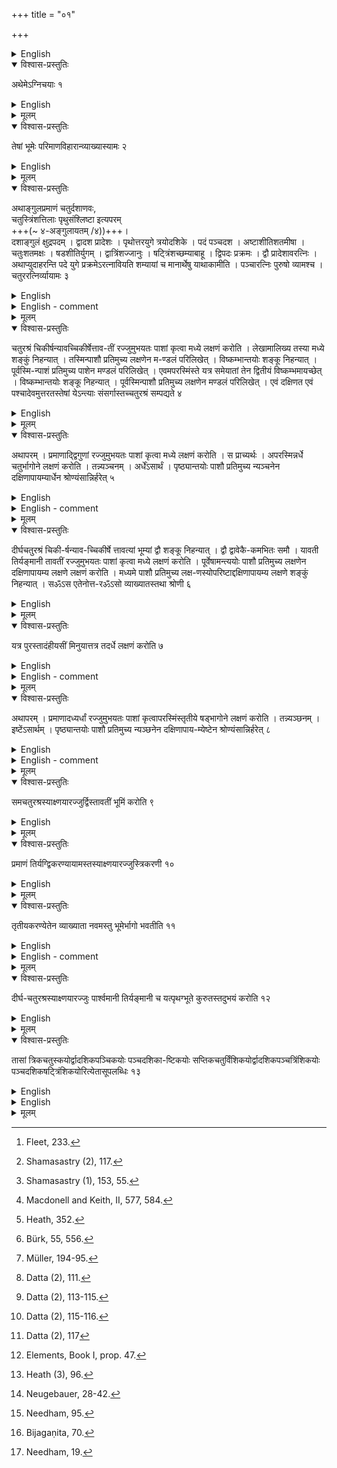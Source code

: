 +++
title = "०१"

+++


<details><summary>English</summary>

In the first two chapters Baudhāyana has given a summary of geometrical knowledge and some results of mathematical interest required for the construction of sacrificial altars. How the knowledge was used in connection with the measuring of grounds and placing of different layers of bricks has been discussed in detail in subsequent chapters. This chapter deals specifically with the units of measurements of altars, methods of construction of squares and rectangles, application of surd numbers, and the theorem of square on the diagonal of a rectangle. 
</details>



<details open><summary>विश्वास-प्रस्तुतिः</summary>

अथेमेऽग्निचयाः १
</details>

<details><summary>English</summary>

The various constructions of sacrificial fires are now given.
</details>

<details><summary>मूलम्</summary>

अथेमेऽग्निचयाः १
</details>


<details open><summary>विश्वास-प्रस्तुतिः</summary>

तेषां भूमेः परिमाणविहारान्व्याख्यास्यामः २
</details>

<details><summary>English</summary>

We shall explain the methods of measuring areas of their (different) figures (drawn) on the ground.
</details>

<details><summary>मूलम्</summary>

तेषां भूमेः परिमाणविहारान्व्याख्यास्यामः २
</details>


<details open><summary>विश्वास-प्रस्तुतिः</summary>

अथाङ्गुलप्रमाणं चतुर्दशाणवः,  
चतुस्त्रिंशत्तिलाः पृथुसंश्लिष्टा इत्यपरम्  
+++(\~ ४-अङ्गुलायतम् /४))+++।  
दशाङ्गुलं क्षुद्रपदम् । द्वादश प्रादेशः । पृथोत्तरयुगे त्रयोदशिके । पदं पञ्चदश । अष्टाशीतिशतमीषा । चतुःशतमक्षः । षडशीतिर्युगम् । द्वात्रिंशज्जानुः । षट्त्रिंशच्छम्याबाहू । द्विपदः प्रक्रमः । द्वौ प्रादेशावरत्निः । अथाप्युदाहरन्ति पदे युगे प्रक्रमेऽरत्नावियति शम्यायां च मानार्थेषु याथाकामीति । पञ्चारत्निः पुरुषो व्यामश्च । चतुररत्निर्व्यायामः ३
</details>

<details><summary>English</summary>

Now, the measure of an aṅgula is 14 anus (grain of Panicum milliaceum); according to others, (it is) 34 tilas (sesamum indicum) placed broad side on. One small pada is 10 aǹgulas; one prādeśa 12 aṅgulas; one pṛthā and one uttara- yuga 13 aṅgulas each; one (big) pada 15 aṅgulas. One îșă measures 188 aṅgulas; one akṣa 104 aṅgulas; one juga 86 aṅgulas; one jānu 32 aṅgulas; one samyā and one bāhu 36 aṅgulas each. One prakrama equals 2 padas (30 aṅgulas); one aratni 2 prādeśas (24 aṅgulas). But there are also instances of pada, yuga, prakrama, aratni and śamyā having different measures when these (words) are used as units of measurement. 5 aratnis (120 aṅgulas) make one purușa; one vyāma also has the same measure (5 aratnis); and 4 aratnis (96 aṅgulas) make one vyāyāma.
</details>

<details><summary>English - comment</summary>

1.3. Baudhayana's table of units of measurements runs as follows:

1 aṅgula        =  14 aņus
1 small pada    =  10 aṅgulas;
1 prādeśa       =  12 aṅgulas;
1 pada          =  15 aṅgulas;
1 iṣā           =  188 aṅgulas;
1 akṣa          = 104 aṅgulas;
1 yuga          = 86 aṅgulas;
1 janu          =  32 aṅgulas;
1 śamyā         = 36 aṅgulas;
1 bāhu          = 36 aṅgulas;
1 prakrama      =  2 padas;
1 aratni        = 2 prādeśas  = 24 aṅgulas;
I puruşa        = 5 aratnis = 120 aṅgulas;
1 vyāma         =  5 aratnis;  
1 vyāyāma       =  4 aratnis; 
1 aṅgula        =  \\(\frac{3}{4}) inch[^a] (apprpx.).



Āpastamba (Aśl. 6.5, 15.4) has prescribed the same values of Baudhāyana for iṣā, akṣa, yuga, puruṣa, vyāyāma, aratni and prādeśa. These units of Āpastamba have been used by both Kātyāyana (Kśl. 2.1, 5.9) and Mānava (Mśl. 2.1, 4.4). The unit pada has been made equal to 12 aṅgulas by Kātyāyana (Kśl. 5.9). The term vitasti has been used in place of prādeśa by these two latter śulbakāras as well as by Kautilya in his Arthaśāstra[^b], while its value remains the same. Mānava (Mśl. 4.2- 4.4) has supplied some more units, e. g. 6 tuṇḍa=1 bāla of 3 years old calf; 3 bālas = \\(\frac{1}{2}\\)  mustard seed; 2 mustard seeds=1 yava[^a2]; 1 aṅgula=6 yavas; and 1 prādeśa=10 vitastis.

The units like aṅgula, pada, prakrama, prādeśa, bāhu, aratni carry a long tradition and have been used earlier in the Samhitas and Brāhmaṇic literature in the same. sense as these have been used in the Šulbasūtras.[^b2]

[^a]: Fleet, 233. 

[^b]: Shamasastry (2), 117.

[^a2]: Shamasastry (1), 153, 55.  

[^b2]: Macdonell and Keith, II, 577, 584.
</details>

<details><summary>मूलम्</summary>

अथाङ्गुलप्रमाणं चतुर्दशाणवः चतुस्त्रिंशत्तिलाः पृथुसंश्लिष्टा इत्यपरम् । दशाङ्गुलं क्षुद्रपदम् । द्वादश प्रादेशः । पृथोत्तरयुगे त्रयोदशिके । पदं पञ्चदश । अष्टाशीतिशतमीषा । चतुःशतमक्षः । षडशीतिर्युगम् । द्वात्रिंशज्जानुः । षट्त्रिंशच्छम्याबाहू । द्विपदः प्र-क्रमः । द्वौ प्रादेशावरत्निः । अथाप्युदाहरन्ति पदे युगे प्रक्रमेऽर-त्नावियति शम्यायां च मानार्थेषु याथाकामीति । पञ्चारत्निः पुरुषो व्यामश्च । चतुररत्निर्व्यायामः ३
</details>


<details open><summary>विश्वास-प्रस्तुतिः</summary>

चतुरश्रं चिकीर्षन्यावच्चिकीर्षेत्ताव-तीं रज्जुमुभयतः पाशां कृत्वा मध्ये लक्षणं करोति । लेखामालिख्य तस्या मध्ये शङ्कुं निहन्यात् । तस्मिन्पाशौ प्रतिमुच्य लक्षणेन म-ण्डलं परिलिखेत् । विष्कम्भान्तयोः शङ्कू निहन्यात् । पूर्वस्मि-न्पाशं प्रतिमुच्य पाशेन मण्डलं परिलिखेत् । एवमपरस्मिंस्ते यत्र समेयातां तेन द्वितीयं विष्कम्भमायच्छेत् । विष्कम्भान्तयोः शङ्कू निहन्यात् । पूर्वस्मिन्पाशौ प्रतिमुच्य लक्षणेन मण्डलं परिलिखेत् । एवं दक्षिणत एवं पश्चादेवमुत्तरतस्तेषां येऽन्त्याः संसर्गास्तच्चतुरश्रं सम्पद्यते ४
</details>

<details><summary>English</summary>

Having desired (to construct) a square, one is to take a cord of length equal to the (side of the) given square, make ties at both ends and mark it at its middle. The (east-west) line (equal to the cord) is drawn and a pole is fixed at its middle. The two ties (of the cord) are fixed in it (pole) and a circle is drawn with the mark (in the middle of the cord). Two poles are fixed aɩ both ends of the diameter (east-west line). With one tie fastened to the eastern (pole), a circle is drawn with the other. A similar (circle) about the western (pole). The second diameter is obtained from the points of intersection of these two (circles); two poles are fixed at two ends of the diameter (thus obtained). With two ties fastened to the eastern (pole) a circle is drawn with the mark. The same (is to be done) with respect to the southern, the western and the northern (pole). The end points of intersection of these (four circles) produce the (required) square.
</details>

<details><summary>मूलम्</summary>

चतुरश्रं चिकीर्षन्यावच्चिकीर्षेत्ताव-तीं रज्जुमुभयतः पाशां कृत्वा मध्ये लक्षणं करोति । लेखामालिख्य तस्या मध्ये शङ्कुं निहन्यात् । तस्मिन्पाशौ प्रतिमुच्य लक्षणेन म-ण्डलं परिलिखेत् । विष्कम्भान्तयोः शङ्कू निहन्यात् । पूर्वस्मि-न्पाशं प्रतिमुच्य पाशेन मण्डलं परिलिखेत् । एवमपरस्मिंस्ते यत्र समेयातां तेन द्वितीयं विष्कम्भमायच्छेत् । विष्कम्भान्तयोः शङ्कू निहन्यात् । पूर्वस्मिन्पाशौ प्रतिमुच्य लक्षणेन मण्डलं परिलिखेत् । एवं दक्षिणत एवं पश्चादेवमुत्तरतस्तेषां येऽन्त्याः संसर्गास्तच्चतुरश्रं सम्पद्यते ४
</details>


<details open><summary>विश्वास-प्रस्तुतिः</summary>

अथापरम् । प्रमाणाद्द्विगुणां रज्जुमुभयतः पाशां कृत्वा मध्ये लक्षणं करोति । स प्राच्यर्थः । अपरस्मिन्नर्धे चतुर्भागोने लक्षणं करोति । तन्न्यञ्चनम् । अर्धेंऽसार्थं । पृष्ठ्यान्तयोः पाशौ प्रतिमुच्य न्यञ्चनेन दक्षिणापायम्यार्धेन श्रोण्यंसान्निर्हरेत् ५
</details>

<details><summary>English</summary>

Now another (method). Ties are made at both ends of a cord twice the measure and a mark is given at the middle. This (halving of the cord) is for the east-west line (that is, the side of the required square). In the other half (cord) at a point shorter by one-fourth, a mark is given; this is the nyañcana (mark). (Then) a mark is given at the middle (of the same half cord) for purposes of (fixing) the corners (of the square). With the two ties fastened to the two ends of the east-west line (pṛṣṭhyā), the cord is to be stretched towards the south by the nyañcana (mark); the middle mark (of the half cord) deter- mines the western and the eastern corners (of the square).
</details>

<details><summary>English - comment</summary>

1.4-1.5. Square. Baudhāyana has described here two methods of construction of squares. 
First Method. Let XY be the given cord and U a mark at its middle (Fig. 1 (a)); EW, the prācī of the figure = XY; O the middle point of EW obtained corresponding to U of XY, where a pole is fixed.  

![](../images/fig1.png) 

A circle with O as centre and OE as radius is drawn (Fig. 1(b)). Then EW is a diameter of the circle along east-west line. Two other circles with E and W as centres and EW as radius are separately drawn. The points of intersection of these two circles are denoted by N' and S' The line N'S' fixes the second diameter NS of the circle whose centre is 0. Again fastening the two ties once at E, W, N and S and drawing arcs, the points A, B, C, D are fixed. Then ABCD gives the required square.  

Second Method. Let XS, the given measure (pramāņa) be a and XY, the increased cord, 2a (Fig. 2(a)). S is the mark at the middle of XY; then XS measures the length for prāci.  

T is the nyañcana mark, so that ST-a-la-la. U is another mark at the middle of SY. 

XT, the diagonal (akṣṇayā) = \\(a + \frac{1}{4}a= \frac{5}{4}a\\)

TY, the breadth (tiryanmāni) = \\(2a - \frac{5}{4}a = \frac{3}{4}a\\)


Clearly, \\(a^2 + (\frac{3}{4}a)^2 = (\frac{5}{4}a)^2\\)

In other words, \\(XY^2 + YT^2 = XT^2.\\)  


... XYT is a right-angled triangle (Fig.2(b)).


![](../images/fig2.png)  


For the construction of any geometrical figure intended in the śulbasūtra XY is always stretched along east-west line, known as pārśvamāni, YT along north-south line, known as tiryañmānī, and XT along the diagonal known as akṣṇayārajju. Now it is easy to see how the right-angled triangle XYT has been used for the cons- truction of the square.   

The corners L and K (śroņi points), M and N (amsa points) are fixed with the help of the point T of the triangle XYT [Fig.2(c)]. Then by using the half-cord UY, the points C, B, D and A are marked such that \\(WC=WB=ED=EA.\\) The figure ABCD gives the required square.
</details>


<details><summary>मूलम्</summary>

अथापरम् । प्रमाणाद्द्विगुणां रज्जुमुभयतः पाशां कृत्वा मध्ये लक्षणं करोति । स प्राच्यर्थः । अपरस्मिन्नर्धे चतुर्भागोने लक्षणं करोति । तन्न्यञ्चनम् । अर्धेंऽसार्थं । पृष्ठ्यान्तयोः पाशौ प्रतिमुच्य न्यञ्चनेन दक्षिणापायम्यार्धेन श्रोण्यंसान्निर्हरेत् ५
</details>


<details open><summary>विश्वास-प्रस्तुतिः</summary>

दीर्घचतुरश्रं चिकी-र्षन्याव-च्चिकीर्षे त्तावत्यां भूम्यां द्वौ शङ्कू निहन्यात् । द्वौ द्वावेकै-कमभितः समौ । यावती तिर्यङ्मानी तावतीं रज्जुमुभयतः पाशां कृत्वा मध्ये लक्षणं करोति । पूर्वेषामन्त्ययोः पाशौ प्रतिमुच्य लक्षणेन दक्षिणापायम्य लक्षणे लक्षणं करोति । मध्यमे पाशौ प्रतिमुच्य लक्ष-णस्योपरिष्टाद्दक्षिणापायम्य लक्षणे शङ्कुं निहन्यात् । सॐऽस एतेनोत्त-रॐऽसो व्याख्यातस्तथा श्रोणी ६
</details>

<details><summary>English</summary>

When (the construction of) a rectangle is desired, two poles are fixed on the ground at a distance equal to the desired length. (This makes the east-west line). Two poles one on each side of each of the (two above mentioned) poles are fixed at equal distances (along the east-west line). A cord equal in length to the breadth (of the rectangle) is taken, its two ends are tied and a mark is given at the middle. With the two ties fastened to the two end poles (on either side of the pole) in the east, the cord is stretched to the south by the mark; at the mark (where it touches the ground) a sign is given. Both the ties are now fastened to the middle (pole at the east end of the prăcî), the cord is stretched towards the south by the mark over the sign (previously obtained) and a pole is fixed at the mark. This is the south-east corner. In this way are explained the north-east and the two western corners (of the rectangle).
</details>

<details><summary>मूलम्</summary>

दीर्घचतुरश्रं चिकी-र्षन्याव-च्चिकीर्षे त्तावत्यां भूम्यां द्वौ शङ्कू निहन्यात् । द्वौ द्वावेकै-कमभितः समौ । यावती तिर्यङ्मानी तावतीं रज्जुमुभयतः पाशां कृत्वा मध्ये लक्षणं करोति । पूर्वेषामन्त्ययोः पाशौ प्रतिमुच्य लक्षणेन दक्षिणापायम्य लक्षणे लक्षणं करोति । मध्यमे पाशौ प्रतिमुच्य लक्ष-णस्योपरिष्टाद्दक्षिणापायम्य लक्षणे शङ्कुं निहन्यात् । सॐऽस एतेनोत्त-रॐऽसो व्याख्यातस्तथा श्रोणी ६
</details>


<details open><summary>विश्वास-प्रस्तुतिः</summary>

यत्र पुरस्तादंहीयसीं मिनुयात्तत्र तदर्धे लक्षणं करोति ७
</details>

<details><summary>English</summary>

When the eastern side is desired to be of shorter measure, a mark is given at half (the tiryaṁmāni).
</details>

<details><summary>English - comment</summary>

1.6-1.7. Rectangle and isosceles trapezium. Baudhāyana's method of construction of rectangle with the help of a cord runs as follows:  

Let XT be a piece of cord taken equal to the desired breadth of the rectangle [Fig. 3 (a)];  

S, a mark at the middle of XY;  

![](../images/fig3.png)  

E, W, the prācī poles;  
P and Q, G and H, poles at equal distances apart on both sides of each of the prācī poles.  

O, the mark assigned by the middle mark S when ties at X and Y are fixed at P and Q and stretched by S; and  

A, the point designated by the middle mark S, when both ties at X and Y are fixed at E and stretched.  

In a similar way, the other corner points, B, C, D, are traced [Fig. 3(b)]. Hence ABCD is the required rectangle.  

In the rule (Bśl. 1.7), Baudhāyana hints at the method of construction of an isosceles trapezium shorter in one side. For this purpose, a mark on the cord accor- ding to desired length is to be given and the rest is similar to that of Bśl. 1.6. 
</details>

<details><summary>मूलम्</summary>

यत्र पुरस्तादंहीयसीं मिनुयात्तत्र तदर्धे लक्षणं करोति ७
</details>


<details open><summary>विश्वास-प्रस्तुतिः</summary>

अथापरम् । प्रमाणादध्यर्धां रज्जुमुभयतः पाशां कृत्वापरस्मिंस्तृतीये षड्भागोने लक्षणं करोति । तन्न्यञ्छनम् । इष्टेंऽसार्थम् । पृष्ठ्यान्तयोः पाशौ प्रतिमुच्य न्यञ्छनेन दक्षिणापाय-म्येष्टेन श्रोण्यंसान्निर्हरेत् ८
</details>

<details><summary>English</summary>

Now another (method). Ties are made at both ends of a cord of length equal to the measure increased by its half (so that the whole length of the cord is divided into three parts of half the measure each). In the third (extended) part on the western side a mark is given at a point shorter by one-sixth (of the third part); this is the nyañcana. Another mark is made at the desired point for fixing the corners. With the two ties fastened to the two ends of the east-west line (pṛṣṭhyā), the cord is stretched towards the south by the nyañcana, and the western and eastern corners (of the square) are fixed by the desired mark.
</details>

<details><summary>English - comment</summary>

1.8. Square. Baudhāyana describes here another method of construction of a square as follows:   

Let XS be the cord of given measure a [Fig. 4(a)] ;  
\\(XY= 1\frac{1}{2}a= \frac{3}{2}a\\) ;  

\\(SY= \frac{1}{2}a\\) ;  

T the nyañcana mark.  

.. \\(XT = a + (\frac{1}{3}. \frac{1}{2}a- \frac{1}{6}. \frac{1}{2}a) = a + \frac{1}{12}a = \frac{13}{12}a\\)

and \\(TY=  \frac{1}{2}a - \frac{1}{12}a = \frac{5}{12}a\\)  

The relation \\(a^2 + (\frac{5}{12}a)^2 = (\frac{13}{12}a)^2\\)  holds,  

i.e., \\(XY^2 + YT^2 = XT^2.\\)  

![](../images/fig4.png)  

Fig. 4. (a) Cord. (b) Right-angled triangle. (c) Square having given side.  

The right-angled triangle XYT [Fig. 4(b)] has been used to fix the corner points L, M, N, and K of the required construction. The points C, D, A and B are fixed such that \\(WC-ED-EA-WB= \frac{a}{2}\\) [Fig. 4(c) ]. ABCD gives the required
square.
</details>

<details><summary>मूलम्</summary>

अथापरम् । प्रमाणादध्यर्धां रज्जुमुभयतः पाशां कृत्वापरस्मिंस्तृतीये षड्भागोने लक्षणं करोति । तन्न्यञ्छनम् । इष्टेंऽसार्थम् । पृष्ठ्यान्तयोः पाशौ प्रतिमुच्य न्यञ्छनेन दक्षिणापाय-म्येष्टेन श्रोण्यंसान्निर्हरेत् ८
</details>



<details open><summary>विश्वास-प्रस्तुतिः</summary>

समचतुरश्रस्याक्ष्णयारज्जुर्द्विस्तावतीं भूमिं करोति ९
</details>

<details><summary>English</summary>

The diagonal of a square produces double the area (of the square).
</details>

<details><summary>मूलम्</summary>

समचतुरश्रस्याक्ष्णयारज्जुर्द्विस्तावतीं भूमिं करोति ९
</details>


<details open><summary>विश्वास-प्रस्तुतिः</summary>

प्रमाणं तिर्यग्द्विकरण्यायामस्तस्याक्ष्णयारज्जुस्त्रिकरणी १०
</details>


<details><summary>English</summary>

The breadth (of a rectangle) being the side of a given square (pramāņa) and the length the side of a square twice as large (dvikaraņi), the diagonal equals the side of a square thrice as large (tṛkaraņi).
</details>

<details><summary>मूलम्</summary>

प्रमाणं तिर्यग्द्विकरण्यायामस्तस्याक्ष्णयारज्जुस्त्रिकरणी १०
</details>


<details open><summary>विश्वास-प्रस्तुतिः</summary>

तृतीयकरण्येतेन व्याख्याता नवमस्तु भूमेर्भागो भवतीति ११
</details>

<details><summary>English</summary>

Thereby is explained the side of a square one-third the area of given square (trtiyakaraṇī). It is the side of a square one-ninth the area of the square (explained in the preceding rule, that is, of the square on the tṛkarani).
</details>

<details><summary>English - comment</summary>

1.9-1.11. Here Baudhāyana states that in a square \\(ABCD, AC^2= 2 AB^2 [since AB = BC] or AC= \sqrt{2} AB\\), where AC is known as the dvikarani of the measure AB. If \\(AB=a, AC= \sqrt{2} a\\) , where a is the measure. The result is sometimes considered by scholars as a particular case of the more generalized rule given by Baudhāyana in Bśl. 1.10. But Baudhāyana gave no such hint. On the other hand, he has tried to establish a more generalized result on the basis of this statement. According to him, when the measure of the side of a square is a, its diagonal is \\(sqrt{2}a.\\) Then again the measure of the diagonal of a rectangle having sides a and \\(\sqrt{2}a,\\)  is \\(\sqrt{3}a,\\) for (\\a^2+ (\sqrt{2}a)^2 = (\sqrt{3}a)^2 ; \sqrt{3a}\\) is known as the trkarani. This result has been extended

![](../images/fig5.png)  

Fig. 5. Square on the diagonal. Fig. 6. Producer of tṛkaraṇi and tṛtiyākaraṇī. 


to obtain the value of tṛtiyākaraṇi by both Apastamba (Ãśl. 2.2 and 2.3) and Kātyā- yana (Kśl. 2.10 and 2.11). The commentators Kapardisvāmī, Sundararāja and Rāma have expressed in identical terms the value as well as meaning of this term. According to them, a square on the producer AB (=√3a) when divided into nine equal parts by means of three parallel lines drawing from both sides, produces the square, EBGF which is one-ninth of the square ABCD (Fig. 6).
Then \\(EB^2 = \frac{1}{9} AB^2\\)   
or \\(EB = \frac{1}{3} AB\\)  

\\(\frac{1}{3}\sqrt{3}a\\)  

\\(\frac{1}{\sqrt3}\\)  

The producer EB is known as tṛtiyākaraṇi = \\(\frac{1}{\sqrt3}a,\\) where a is the side of the original square.  
</details>

<details><summary>मूलम्</summary>

तृतीयकरण्येतेन व्याख्याता नवमस्तु भूमेर्भागो भवतीति ११
</details>


<details open><summary>विश्वास-प्रस्तुतिः</summary>

दीर्घ-चतुरश्रस्याक्ष्णयारज्जुः पार्श्वमानी तिर्यङ्मानी च यत्पृथग्भूते कुरुतस्तदुभयं करोति १२
</details>

<details><summary>English</summary>

The areas (of the squares) produced separately by the length and the breadth of a rectangle together equal the area (of the square) produced by the diagonal.
</details>

<details><summary>मूलम्</summary>

दीर्घ-चतुरश्रस्याक्ष्णयारज्जुः पार्श्वमानी तिर्यङ्मानी च यत्पृथग्भूते कुरुतस्तदुभयं करोति १२
</details>


<details open><summary>विश्वास-प्रस्तुतिः</summary>

तासां त्रिकचतुस्कयोर्द्वादशिकपञ्चिकयोः पञ्चदशिका-ष्टिकयोः सप्तिकचतुर्विंशिकयोर्द्वादशिकपञ्चत्रिंशिकयोः पञ्चदशिकषट्त्रिंशिकयोरित्येतासूपलब्धिः १३
</details>

<details><summary>English</summary>

This is observed in rectangles having sides 3 and 4, 12 and 5, 15 and 8, 7and 24, 12 and 35, 15 and 36.
</details>

<details><summary>English</summary>

1.12-1.13. The theorem states that in a rectangle \\(ABCD, AC^2=AB^2 + BC^2\\) (Fig. 7). This is a most general statement and is enunciated first by Baudhāyana. The proposition is stated almost in identical language by Āpastamba (Āśl. 1.4), Kātyāyana (Kśl. 2.7) and Mănava (Mśl. 10.10). Baudhayana further says that the theorem is easily verified from the following relations:  

\\(3^2 + 4^2 = 5^2\\)   

\\(12^2 + 5^2 = 13^2\\)   

\\(15^2 + 8^2 = 17^2\\)  

\\(7^2 + 24^2 = 25^2\\)  

\\(12^2 + 35^2 = 37^2\\)  

\\(15^2 + 36^2  = 39^2\\) .  

No proof of this theorem is given by Baudhāyana and other śulba writers, since it is beyond their tradition to do so. Zeuthen, Cantor, Vogt, Cajori and Heath have expressed the view that the general statement was possibly the result of an induction from a small number of cases of right-angled triangles having sides in rational numbers known to them. But this is not the actual case. Our discussions on rational rectangles and construction of geometrical figures amply justify that the general character of the theorem was rightly understood by the śulbakāras.  

![](../images/fig7,8.png)  

A number of conjectures by Heath, Bürk, Müller, Thibaut, Datta and others as to the way the proof of the theorem could have been arrived at are available. A few of them are discussed in what follows. 

(i) According to Heath[^a3], the problem of transformation of a square into a rectangle given by Baudhayana in Bśl. 2.3. formed the basis of the proof. For, square ABCD drawn on the diagonal AD of the right-angled triangle AGD is equivalent to four equilateral triangles, while its sides GD and AG produce two each (Fig. 16). This has also established Bürk's hypothesis.[^b3]   


(ii) The combination of two different squares as described by Baudhāyana in Bśl. 2.1 (Fig. 12) might have laid the foundation of the general statement of the theorem. This is according to Müller.[^c3]   

(iii) Thibaut[^d3]  opined that the śulbakāras were observant of the fact that the square on AD is equivalent to four equal triangles, one of which is equal to half of the square on OA or OD, i.e. the squares on OA and OD together are equivalent to four equal triangles (Fig. 8). This pattern of arrangement of equilateral triangles are actually found in the first layer of construction with bricks in the vakrapakṣaśyenacit as described by Baudhāyana.  

(iv) According to Datta[^e3] , the construction of the paityki vedi established the theorem of square on the diagonal. The altar is mentioned in the Satapatha Brāhmaṇa (XIII.8.1.5) as a square with its corners pointed towards the cardinal directions. It is referred to by Baudhāyana (Bśl. 3.11) and also by Kātyāyana (Kśl.2.2), where the method of its construction in detail has appeared. The square EGWH obtained by joining the middle points of a square ABCD (of area 2 sq. purușas) is the paitṛki vedi and is half (in area) of the original square (Fig. 29). The original square ABCD is a square on its east-west line EW. EW is again the diagonal of the newly formed square EGWH. This is undoubtedly a convincing proof (since \\(EW^2 = 2 EG^2)\\).  


[^a3]: Heath, 352.  

[^b3]: Bürk, 55, 556.  

[^c3]: Müller, 194-95.  

[^d3]: Datta (2), 111.  

[^e3]: Datta (2), 113-115.  


(v) The knowledge of dvikaraņī, tṛkaraṇī, discussed by Baudhāyana (Bśl. 1.9— 1.11,) led in a way to the theorem of square on the diagonal.  

(vi) Both Āpastamba (Ãśl. 3.7) and Kātyāyana (Kśl. 3.7) gave an ingenious method for calculating the area of a square or rectangle, thereby establishing the theorem of square on the diagonal. According to this method, if there are p units in AB and q units in BC, then the rectangle ABCD has pq square units, which can be obtained by drawing number of parallel lines through p units of AB and q number of parallel lines through 9 points of BC (Fig. 9). This proves directly that \\(AC^2 = AB^2 + BC^2.\\)


![](../images/fig9.png)  

(vii) Kātyāyana (Kśl. 2.4 and 2.5) has considered a rectangle of breadth 1 pada and length 3 padas, whose diagonal is a 10 fold producer. According to Datta[^a4], this justifies the statement of the theorem of square on the diagonal, as may be seen from Fig. 10. In the square \\(ABCD, DH = CG = CK = BF = AE 1\\) pada.  

![](../images/fig10.png)  


Now sq. ABCD  
sq on BK + sq. on DH + 4 tr. AEH   
\\(AH^2 + AE^2 + 4 tr. AEH.\\)  
Again sq \\(ABCD = EH^2 + 4 tr. AEH\\)  

 ... \\(AH^2 + AE^2 = EH^2\\)  


[^a4]: Datta (2), 115-116.  


(viii) Datta[^a5] has given another proof of this theorem. Four rectangles each. equal to a given rectangle having breadth a, length b and the diagonal c are so constructed that the diagonal of each rectangle forms the side of a square (Fig. 11).  

Then  
\\(c^2= (a + b)^2 — 4 (\\(\frac{1}{2}ab)\\))  

Or, \\(c^2 = a^2 + b^2.\\)  

Although such specific constructions and arguments are not supplied as proofs by the sulbakāras, ample evidence is left by them in their details of constructions to believe that the proofs of the theorem of square on the diagonal of a rectangle were known to them.  

Pythagorean Theorem in other Culture Areas.  

The theorem of square on the diagonal of a rectangle is usually known as Pythagorean theorem after the name of Pythagoras (c. 540 B.C.). In fact, the relation \\(3^2 + 4^2 = 5^2\\) and some such relations have been used by Pythagoras, but evidence of any general statement regarding this is not yet available. Actual proof was first given by Euclid (c. 300 B.C.). Proclus (c. 460 A.D.), the commentator of Euclid's Elements[^b5] remarked: "For my part, while I admire those who first observed the truth of the theorem, I marvel more at the writer of the Elements, not only because he made it first by a most lucid demonstration, but because he compelled assent to the still more general theorem by the irrefragable arguments of science in the sixth book." Heath has quoted this with the remark:[^c5] "It is difficult for us to be more positive than Proclus was".  

It is fairly certain that the practical use of the theorem was current in old Babylonian times (c. 1800-1600 B.C.). The evidence for this is found in certain Babylonian cuneiform tablets. No general theorem was found to have been men- tioned. It has been conclusively proved by Neugebauer that Pythagoras derived his "Number theorem of Universe" as well as the so-called Pythagorean theorem from cuneiform tablets.[^d5] The Chinese knew of a similar relation which appeared in Chou Pei (4th century B.C.), but it really became well known from the time of its first commentator Chao Chun Chhinge[^e5] (3rd century A.D.). A proof of the theorem was given by Bhāskara II[^f5] (1150 A.D.). According to Needham, Bhaskara II's treatment was derived from the Chou Pei.[^g5] This is not true, for the proof of Bhaskara II and that given in Chou Pei can readily be deduced from a number of constructions described already in the Sulbasūtras.  


[^a5]: Datta (2), 117  

[^b5]: Elements, Book I, prop. 47.   

[^c5]: Heath (3), 96.  

[^d5]: Neugebauer, 28-42.  

[^e5]: Needham, 95.  

[^f5]: Bijagaṇita, 70.  

[^g5]: Needham, 19.  
</details>

<details><summary>मूलम्</summary>

तासां त्रिकचतुस्कयोर्द्वादशिकपञ्चिकयोः पञ्चदशिका-ष्टिकयोः सप्तिकचतुर्विंशिकयोर्द्वादशिकपञ्चत्रिंशिकयोः पञ्चदशिकषट्त्रिंशिकयोरित्येतासूपलब्धिः १३
</details>
